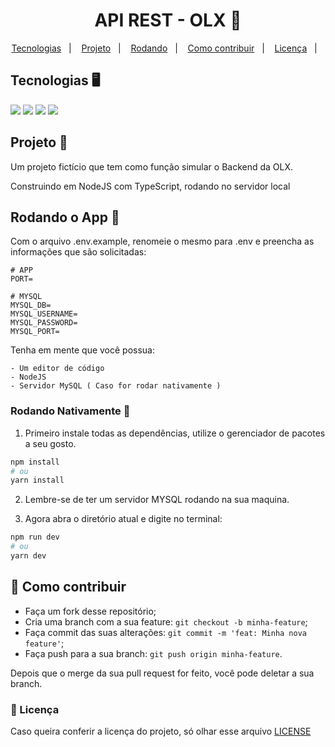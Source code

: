 <h1 align="center">
    API REST - OLX 🏪
</h1>

<p align="center">
  <a href="#tecnologias">Tecnologias</a>&nbsp;&nbsp;&nbsp;|&nbsp;&nbsp;&nbsp;
  <a href="#projeto">Projeto</a>&nbsp;&nbsp;&nbsp;|&nbsp;&nbsp;&nbsp;
  <a href="#rodando">Rodando</a>&nbsp;&nbsp;&nbsp;|&nbsp;&nbsp;&nbsp;
  <a href="#como-contribuir">Como contribuir</a>&nbsp;&nbsp;&nbsp;|&nbsp;&nbsp;&nbsp;
  <a href="#license">Licença</a>&nbsp;&nbsp;&nbsp;|&nbsp;&nbsp;&nbsp;
</p>

<a id="tecnologias"></a>

## Tecnologias 🖥️

<div align="cemter">
    <img src="https://img.shields.io/badge/node.js-6DA55F?style=for-the-badge&logo=node.js&logoColor=white" />
    <img src="https://img.shields.io/badge/typescript-%23007ACC.svg?style=for-the-badge&logo=typescript&logoColor=white" />
    <img src="https://img.shields.io/badge/Sequelize-52B0E7?style=for-the-badge&logo=Sequelize&logoColor=white" />
    <img src="https://img.shields.io/badge/mysql-%2300f.svg?style=for-the-badge&logo=mysql&logoColor=white" />
</div>

<a id="projeto"></a>

## Projeto 📕

Um projeto fictício que tem como função simular o Backend da OLX.

Construindo em NodeJS com TypeScript, rodando no servidor local

<a id="rodando"></a>

## Rodando o App 🚀

Com o arquivo .env.example, renomeie o mesmo para .env e preencha as informações que são solicitadas:

```
# APP
PORT=

# MYSQL
MYSQL_DB=
MYSQL_USERNAME=
MYSQL_PASSWORD=
MYSQL_PORT=
```

Tenha em mente que você possua:

    - Um editor de código
    - NodeJS
    - Servidor MySQL ( Caso for rodar nativamente )

### Rodando Nativamente 🌅

1. Primeiro instale todas as dependências, utilize o gerenciador de pacotes a seu gosto.

```bash
npm install
# ou
yarn install
```

2. Lembre-se de ter um servidor MYSQL rodando na sua maquina.

3. Agora abra o diretório atual e digite no terminal:

```bash
npm run dev
# ou
yarn dev
```

<a id="como-contribuir"></a>

## 🤔 Como contribuir

- Faça um fork desse repositório;
- Cria uma branch com a sua feature: `git checkout -b minha-feature`;
- Faça commit das suas alterações: `git commit -m 'feat: Minha nova feature'`;
- Faça push para a sua branch: `git push origin minha-feature`.

Depois que o merge da sua pull request for feito, você pode deletar a sua branch.

<a id="license"></a>

### 🔖 Licença

Caso queira conferir a licença do projeto, só olhar esse arquivo [LICENSE](./LICENSE)